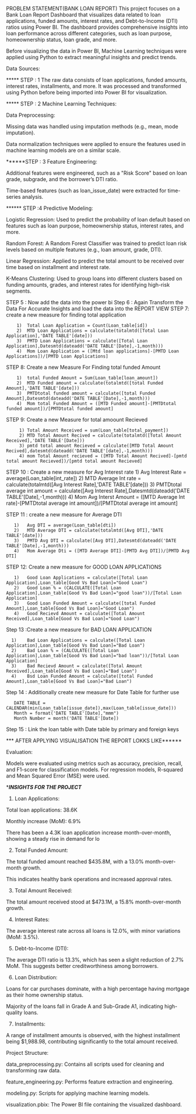 PROBLEM STATEMENT(BANK LOAN REPORT)
This project focuses on a Bank Loan Report Dashboard that visualizes data related to loan applications, funded amounts, interest rates, and Debt-to-Income (DTI) ratios using Power BI. The dashboard provides comprehensive insights into loan performance across different categories, such as loan purpose, homeownership status, loan grade, and more.

Before visualizing the data in Power BI, Machine Learning techniques were applied using Python to extract meaningful insights and predict trends.


Data Sources:

***** STEP : 1  The raw data consists of loan applications, funded amounts, interest rates, installments, and more. It was processed and transformed using Python before being imported into Power BI for visualization.

***** STEP : 2  Machine Learning Techniques:

Data Preprocessing:

Missing data was handled using imputation methods (e.g., mean, mode imputation).

Data normalization techniques were applied to ensure the features used in machine learning models are on a similar scale.

******STEP : 3   Feature Engineering:

Additional features were engineered, such as a "Risk Score" based on loan grade, subgrade, and the borrower’s DTI ratio.

Time-based features (such as loan_issue_date) were extracted for time-series analysis.

****** STEP :4  Predictive Modeling:

Logistic Regression: Used to predict the probability of loan default based on features such as loan purpose, homeownership status, interest rates, and more.

Random Forest: A Random Forest Classifier was trained to predict loan risk levels based on multiple features (e.g., loan amount, grade, DTI).

Linear Regression: Applied to predict the total amount to be received over time based on installment and interest rate.

K-Means Clustering: Used to group loans into different clusters based on funding amounts, grades, and interest rates for identifying high-risk segments.

STEP 5 : Now add the data into the power bi
Step 6 : Again Transform the Data For Accurate Insights and load the data into the REPORT VIEW
STEP 7: create a new measure for finding total application

        1)	Total Loan Application = Count(Loan_table[id])
        2)	MTD Loan Applications = calculate(totalmtd([Total Loan Application],'DATE TABLE'[date]))
        3)	PMTD Loan Applications = calculate([Total Loan Application],Datesmtd(dateadd('DATE TABLE'[Date],-1,month)))
        4)	Mom Loan Application = ([Mtd loan applications]-[PMTD Loan Applications])/[PMTD Loan Applications]  
        
 STEP 8: Create a new Measure For Finding total funded Amount

        1)	total Funded Amount = Sum(Loan_table[loan_amount])
        2)	MTD Funded amount = calculate(totalmtd([total Funded Amount],'DATE TABLE'[date]))
        3)	PMTDtotal funded amount = calculate([total Funded Amount],Datesmtd(dateadd('DATE TABLE'[Date],-1,month)))
        4)	Mom total Funded Amount = ([MTD Funded amount]-[PMTDtotal funded amount])/[PMTDtotal funded amount]

  STEP 9: Create a new Measure for total amoount Recieved

         1)	Total Amount Received = sum(Loan_table[total_payment])
         2)	MTD Total Amount Recived = calculate(totalmtd([Total Amount Received],'DATE TABLE'[Date]))
         3)	pmtd total amount Recieved = calculate([MTD Total Amount Recived],datesmtd(dateadd('DATE TABLE'[date],-1,month)))
         4)	mom Total Amount recieved = ([MTD Total Amount Recived]-[pmtd total amount Recieved])/[pmtd total amount Recieved]

  STEP 10 : Create a new measure for Avg Interest rate
       1)	Avg Interest Rate = average(Loan_table[int_rate])
       2)	MTD Average Int rate = calculate(totalmtd([Avg Interest Rate],'DATE TABLE'[date]))
       3)	PMTDtotal average int amount = calculate([Avg Interest Rate],Datesmtd(dateadd('DATE TABLE'[Date],-1,month)))
       4)	Mom Avg Interst Amount = ([MTD Average Int rate]-[PMTDtotal average int amount])/[PMTDtotal average int amount]

   STEP 11 : create a new measure for  Average DTI

       1)	Avg DTI = average(Loan_table[dti])
       2)	MTD Average DTI = calculate(totalmtd([Avg DTI],'DATE TABLE'[date]))
       3)	PMTD Avg DTI = calculate([Avg DTI],Datesmtd(dateadd('DATE TABLE'[Date],-1,month)))
       4)	Mom Average Dti = ([MTD Average DTI]-[PMTD Avg DTI])/[PMTD Avg DTI]

  STEP 12:  Create a new measure for GOOD LOAN APPLICATIONS

  
       1)	Good Loan Applications = calculate([Total Loan Application],Loan_table[Good Vs Bad Loan]="Good Loan")
       2)	Good Loan % = (CALCULATE([Total Loan Application],Loan_table[Good Vs Bad Loan]="good loan"))/[Total Loan Application]
       3)	Good Loan Funded Amount = calculate([total Funded Amount],Loan_table[Good Vs Bad Loan]="Good Loan")
       4)	Good Recievd Amount = calculate([Total Amount Received],Loan_table[Good Vs Bad Loan]="Good Loan")

 Step 13 :Create a new measure for  BAD LOAN APPLICATION

 
      1)	Bad Loan Applications = calculate([Total Loan Application],Loan_table[Good Vs Bad Loan]="Bad Loan")
      2)	Bad Loan % = (CALCULATE([Total Loan Application],Loan_table[Good Vs Bad Loan]="bad loan"))/[Total Loan Application]
      3)	Bad Recievd Amount = calculate([Total Amount Received],Loan_table[Good Vs Bad Loan]="Bad Loan")
      4)	Bsd Loan Funded Amount = calculate([total Funded Amount],Loan_table[Good Vs Bad Loan]="Bad Loan")


Step 14 : Additionally create new measure for Date Table for further use

       DATE TABLE = CALENDAR(min(Loan_table[issue_date]),max(Loan_table[issue_date]))
       Month = format('DATE TABLE'[Date],"mmm")
       Month Number = month('DATE TABLE'[Date])


Step 15 : Link the loan table with Date table by primary and foreign keys

*** AFTER APPLYING VISUALISATION THE REPORT LOKKS LIKE******




Evaluation:

Models were evaluated using metrics such as accuracy, precision, recall, and F1-score for classification models. For regression models, R-squared and Mean Squared Error (MSE) were used.

******INSIGHTS FOR THE PROJECT*****

1. Loan Applications:

Total loan applications: 38.6K

Monthly increase (MoM): 6.9%

There has been a 4.3K loan application increase month-over-month, showing a steady rise in demand for lo                       


2. Total Funded Amount:

The total funded amount reached $435.8M, with a 13.0% month-over-month growth.

This indicates healthy bank operations and increased approval rates.

3. Total Amount Received:

The total amount received stood at $473.1M, a 15.8% month-over-month growth.


4. Interest Rates:

The average interest rate across all loans is 12.0%, with minor variations (MoM: 3.5%).


5. Debt-to-Income (DTI):

The average DTI ratio is 13.3%, which has seen a slight reduction of 2.7% MoM. This suggests better creditworthiness among borrowers.



6. Loan Distribution:

Loans for car purchases dominate, with a high percentage having mortgage as their home ownership status.

Majority of the loans fall in Grade A and Sub-Grade A1, indicating high-quality loans.



7. Installments:

A range of installment amounts is observed, with the highest installment being $1,988.98, contributing significantly to the total amount received.

Project Structure:

data_preprocessing.py: Contains all scripts used for cleaning and transforming raw data.

feature_engineering.py: Performs feature extraction and engineering.

modeling.py: Scripts for applying machine learning models.

visualization.pbix: The Power BI file containing the visualized dashboard.






















  
 

        
     



  

